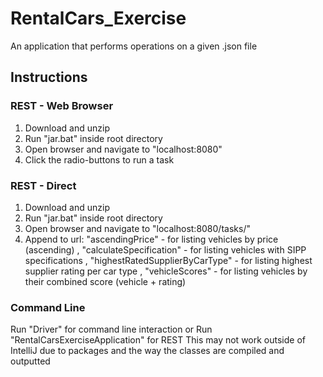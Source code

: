 # RentalCars_Exercise
An application that performs operations on a given .json file


## Instructions
### REST - Web Browser
1. Download and unzip
2. Run "jar.bat" inside root directory
3. Open browser and navigate to "localhost:8080"
4. Click the radio-buttons to run a task
### REST - Direct
1. Download and unzip
2. Run "jar.bat" inside root directory
3. Open browser and navigate to "localhost:8080/tasks/"
4. Append to url:
"ascendingPrice" - for listing vehicles by price (ascending)
, "calculateSpecification" - for listing vehicles with SIPP specifications
, "highestRatedSupplierByCarType" - for listing highest supplier rating per car type
, "vehicleScores" - for listing vehicles by their combined score (vehicle + rating)

### Command Line  
Run "Driver" for command line interaction or Run "RentalCarsExerciseApplication" for REST
This may not work outside of IntelliJ due to packages and the way the classes are compiled and outputted
